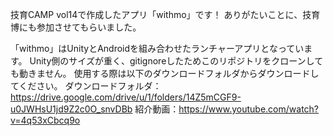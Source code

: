 技育CAMP vol14で作成したアプリ「withmo」です！
ありがたいことに、技育博にも参加させてもらいました。

「withmo」はUnityとAndroidを組み合わせたランチャーアプリとなっています。
Unity側のサイズが重く、gitignoreしたためこのリポジトリをクローンしても動きません。
使用する際は以下のダウンロードフォルダからダウンロードしてください。
ダウンロードフォルダ：https://drive.google.com/drive/u/1/folders/14Z5mCGF9-u0JWHsU1jd9Z2c0O_snvDBb
紹介動画：https://www.youtube.com/watch?v=4q53xCbcq9o
